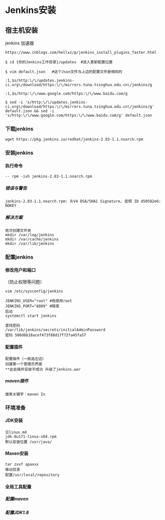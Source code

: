 # Jenkins安装 

## 宿主机安装

jenkins 加速器

```shell
https://www.cnblogs.com/hellxz/p/jenkins_install_plugins_faster.html

$ cd {你的Jenkins工作目录}/updates  #进入更新配置位置

$ vim default.json   #这个Json文件与上边的配置文件是相同的

:1,$s/http:\/\/updates.jenkins-ci.org\/download/https:\/\/mirrors.tuna.tsinghua.edu.cn\/jenkins/g

:1,$s/http:\/\/www.google.com/https:\/\/www.baidu.com/g

$ sed -i 's/http:\/\/updates.jenkins-ci.org\/download/https:\/\/mirrors.tuna.tsinghua.edu.cn\/jenkins/g' default.json && sed -i 's/http:\/\/www.google.com/https:\/\/www.baidu.com/g' default.json
```




### 下载jenkins

```
wget https://pkg.jenkins.io/redhat/jenkins-2.83-1.1.noarch.rpm
```

### 安装jenkins

#### 执行命令

```
-- rpm -ivh jenkins-2.83-1.1.noarch.rpm
```

##### 错误与警告

```
jenkins-2.83-1.1.noarch.rpm: 头V4 DSA/SHA1 Signature, 密钥 ID d50582e6: NOKEY
```

##### 解决方案

```
依次创建文件夹
mkdir /var/log/jenkins
mkdir /var/cache/jenkins
mkdir /var/lib/jenkins
```

### 配置jenkins

####  修改用户和端口

（防止权限等问题）

```
vim /etc/sysconfig/jenkins
```

```
JENKINS_USER="root" #我使用root
JENKINS_PORT="8889" #随意
启动
systemctl start jenkins
```

```
查找密码		
/var/lib/jenkins/secrets/initialAdminPassword
密码 500d8b18acef473f88d17f72fa45fa57
```

#### 配置插件

	配置插件（一般选左边）
	创建第一个管理员界面
	**此处插件安装不成功 升级了jenkins.war
##### maven插件

```
搜索关键字：maven In
```

### 环境准备

#### JDK安装

```
见linux.md
jdk-8u171-linux-x64.rpm
默认安装位置 /usr/java/
```

#### Maven安装

```
tar zxvf apaxxx
移动目录
配置/usr/local/repository
```

#### 全局工具配置

##### 	配置maven

##### 	配置JDK1.8

